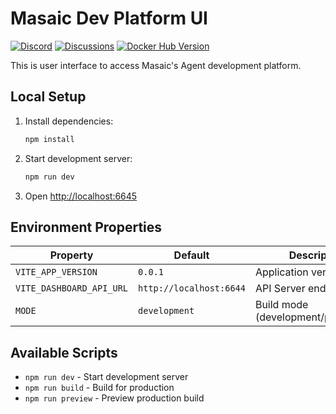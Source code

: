 # Masaic Dev Platform UI
[![Discord](https://img.shields.io/static/v1?label=Discord&message=Join%20Us&color=5865F2&logo=discord&logoColor=white)](https://discord.com/channels/1335132819260702723/1354795442004820068)
[![Discussions](https://img.shields.io/static/v1?label=Discussions&message=Community&color=3FB950&logo=github&logoColor=white)](https://github.com/orgs/masaic-ai-platform/discussions)
[![Docker Hub Version](https://img.shields.io/docker/v/masaicai/platform-ui?label=version&sort=semver)](https://hub.docker.com/r/masaicai/platform-ui/tags)

This is user interface to access Masaic's Agent development platform.

## Local Setup

1. Install dependencies:
   ```bash
   npm install
   ```

2. Start development server:
   ```bash
   npm run dev
   ```

3. Open [http://localhost:6645](http://localhost:6645)

## Environment Properties

| Property | Default | Description                        |
|----------|---------|------------------------------------|
| `VITE_APP_VERSION` | `0.0.1` | Application version                |
| `VITE_DASHBOARD_API_URL` | `http://localhost:6644` | API Server endpoint                |
| `MODE` | `development` | Build mode (development/production) |

## Available Scripts

- `npm run dev` - Start development server
- `npm run build` - Build for production
- `npm run preview` - Preview production build
